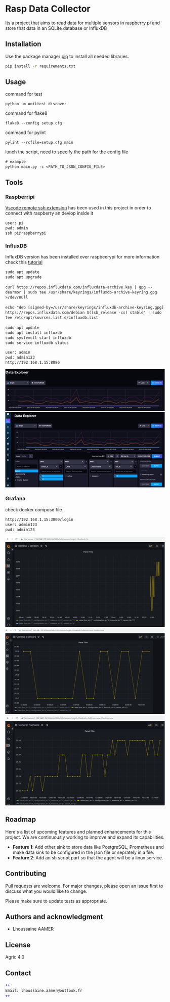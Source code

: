 # Rasp Data Collector

Its a project that aims to read data for multiple sensors in raspberry pi and store that data in an SQLite database or InfluxDB

## Installation

Use the package manager [pip](https://pip.pypa.io/en/stable/) to install all needed libraries.

```bash
pip install -r requirements.txt
```

## Usage
command for test
```shell
python -m unittest discover
```
command for flake8
```shell
flake8 --config setup.cfg
```
command for pylint
```shell
pylint --rcfile=setup.cfg main
```

lunch the script, need to specify the path for the config file
```shell
# example
python main.py -c <PATH_TO_JSON_CONFIG_FILE>

```

## Tools
### Raspberripi
[Vscode remote ssh extension](https://code.visualstudio.com/docs/remote/ssh) has been used in this project in order to connect with raspberry an devlop inside it
```
user: pi
pwd: admin
ssh pi@raspberrypi
```

### InfluxDB
InfluxDB version has been installed over raspbeerypi for more information check this [tutorial](https://pimylifeup.com/raspberry-pi-influxdb/)

```shell
sudo apt update
sudo apt upgrade

curl https://repos.influxdata.com/influxdata-archive.key | gpg --dearmor | sudo tee /usr/share/keyrings/influxdb-archive-keyring.gpg >/dev/null

echo "deb [signed-by=/usr/share/keyrings/influxdb-archive-keyring.gpg] https://repos.influxdata.com/debian $(lsb_release -cs) stable" | sudo tee /etc/apt/sources.list.d/influxdb.list

sudo apt update
sudo apt install influxdb
sudo systemctl start influxdb
sudo service influxdb status

```

```
user: admin
pwd: admin123
http://192.168.1.15:8086
```

![](/docs/img/influxdb1.png)
![](/docs/img/influxdb2.png)

### Grafana
check docker compose file
```
http://192.168.1.15:3000/login
user: admin123
pwd: admin123
```

![](/docs/img/grafana1.png)
![](/docs/img/grafana2.png)
![](/docs/img/grafana3.png)


## Roadmap

Here's a list of upcoming features and planned enhancements for this project. We are continuously working to improve and expand its capabilities.

- **Feature 1**: Add other sink to store data like PostgreSQL, Prometheus and make data sink to be configured in the json file or seprately in a file.
- **Feature 2**: Add an sh script part so that the agent will be a linux service.

## Contributing
Pull requests are welcome. For major changes, please open an issue first to discuss what you would like to change.

Please make sure to update tests as appropriate.

## Authors and acknowledgment

- Lhoussaine AAMER

## License
Agric 4.0

## Contact

```diff
++
Email: lhoussaine.aamer@outlook.fr
++
```
